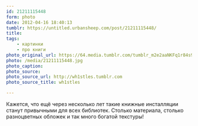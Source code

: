 ```yaml
---
id: 21211115448
form: photo
date: 2012-04-16 18:40:13
tumblr: https://untitled.urbansheep.com/post/21211115448/
title:
tags:
    - картинки
    - про книги
photo_original_url: https://64.media.tumblr.com/tumblr_m2e2aaNKFq1r84s9bo1_1280.jpg
photo: /media/21211115448.jpg
photo_caption: 
photo_source:
photo_source_url: http://wh1stles.tumblr.com
photo_source_title: wh1stles

---
```


<p>Кажется, что ещё через несколько лет такие книжные инсталляции станут привычными для всех библиотек. Столько материала, столько разноцветных обложек и так много богатой текстуры!</p>
